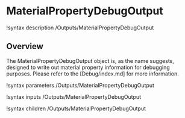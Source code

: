 # MaterialPropertyDebugOutput

!syntax description /Outputs/MaterialPropertyDebugOutput

## Overview

The MaterialPropertyDebugOutput object is, as the name suggests, designed to write out material
property information for debugging purposes. Please refer to the [Debug/index.md] for
more information.

!syntax parameters /Outputs/MaterialPropertyDebugOutput

!syntax inputs /Outputs/MaterialPropertyDebugOutput

!syntax children /Outputs/MaterialPropertyDebugOutput
